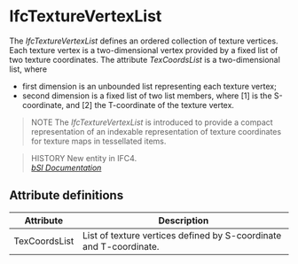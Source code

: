 IfcTextureVertexList
====================
The _IfcTextureVertexList_ defines an ordered collection of texture vertices.
Each texture vertex is a two-dimensional vertex provided by a fixed list of
two texture coordinates. The attribute _TexCoordsList_ is a two-dimensional
list, where  
  
* first dimension is an unbounded list representing each texture vertex;   
* second dimension is a fixed list of two list members, where [1] is the S-coordinate, and [2] the T-coordinate of the texture vertex.   
  
> NOTE  The _IfcTextureVertexList_ is introduced to provide a compact
> representation of an indexable representation of texture coordinates for
> texture maps in tessellated items.  
  
> HISTORY  New entity in IFC4.  
[ _bSI
Documentation_](https://standards.buildingsmart.org/IFC/DEV/IFC4_2/FINAL/HTML/schema/ifcpresentationappearanceresource/lexical/ifctexturevertexlist.htm)


Attribute definitions
---------------------
| Attribute     | Description                                                        |
|---------------|--------------------------------------------------------------------|
| TexCoordsList | List of texture vertices defined by S-coordinate and T-coordinate. |

